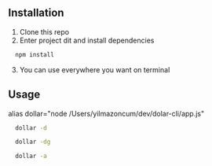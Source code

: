 ## Installation

1. Clone this repo
2. Enter project dit and install dependencies

```bash
  npm install
```
3. You can use everywhere you want on terminal
 
## Usage


alias dollar="node /Users/yilmazoncum/dev/dolar-cli/app.js"

```bash
  dollar -d
```
```bash
  dollar -dg
```
```bash
  dollar -a
```